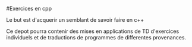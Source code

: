 #Exercices en cpp

Le but est d'acquerir un semblant de savoir faire en c++

Ce depot pourra contenir des mises en applications de TD d'exercices individuels et de traductions de programmes de differentes provenances.

